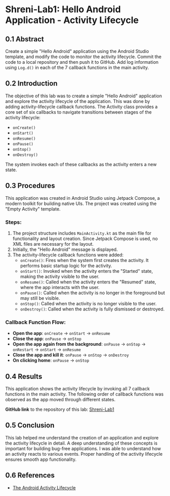 # Shreni-Lab1: Hello Android Application - Activity Lifecycle

## 0.1 Abstract

Create a simple "Hello Android" application using the Android Studio template, and modify the code to monitor the activity lifecycle. Commit the code to a local repository and then push it to GitHub. Add log information using `Log.d()` in each of the 7 callback functions in the main activity.

## 0.2 Introduction

The objective of this lab was to create a simple "Hello Android" application and explore the activity lifecycle of the application. This was done by adding activity-lifecycle callback functions. The Activity class provides a core set of six callbacks to navigate transitions between stages of the activity lifecycle:

- `onCreate()`
- `onStart()`
- `onResume()`
- `onPause()`
- `onStop()`
- `onDestroy()`

The system invokes each of these callbacks as the activity enters a new state.

## 0.3 Procedures

This application was created in Android Studio using Jetpack Compose, a modern toolkit for building native UIs. The project was created using the "Empty Activity" template. 

### Steps:
1. The project structure includes `MainActivity.kt` as the main file for functionality and layout creation. Since Jetpack Compose is used, no XML files are necessary for the layout.
2. Initially, the "Hello Android" message is displayed.
3. The activity-lifecycle callback functions were added:
   - `onCreate()`: Fires when the system first creates the activity. It performs basic startup logic for the activity.
   - `onStart()`: Invoked when the activity enters the "Started" state, making the activity visible to the user.
   - `onResume()`: Called when the activity enters the "Resumed" state, where the app interacts with the user.
   - `onPause()`: Called when the activity is no longer in the foreground but may still be visible.
   - `onStop()`: Called when the activity is no longer visible to the user.
   - `onDestroy()`: Called when the activity is fully dismissed or destroyed.

### Callback Function Flow:
- **Open the app**: `onCreate` → `onStart` → `onResume`
- **Close the app**: `onPause` → `onStop`
- **Open the app again from the background**: `onPause` → `onStop` → `onRestart` → `onStart` → `onResume`
- **Close the app and kill it**: `onPause` → `onStop` → `onDestroy`
- **On clicking home**: `onPause` → `onStop`

## 0.4 Results

This application shows the activity lifecycle by invoking all 7 callback functions in the main activity. The following order of callback functions was observed as the app moved through different states.

**GitHub link** to the repository of this lab: [Shreni-Lab1](https://github.com/yourusername/Shreni-Lab1)

## 0.5 Conclusion

This lab helped me understand the creation of an application and explore the activity lifecycle in detail. A deep understanding of these concepts is important for building bug-free applications. I was able to understand how an activity reacts to various events. Proper handling of the activity lifecycle ensures smooth app functionality.

## 0.6 References

- [The Android Activity Lifecycle](https://developer.android.com/guide/components/activities/activity-lifecycle)
